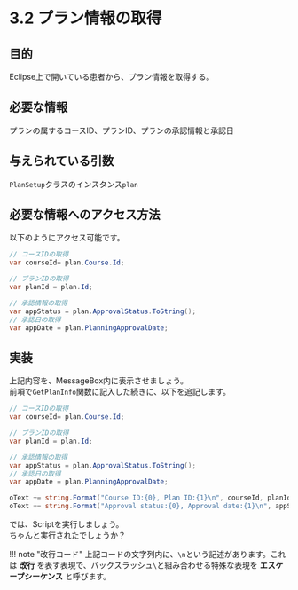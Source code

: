 # 3.2 プラン情報の取得

## 目的

Eclipse上で開いている患者から、プラン情報を取得する。

## 必要な情報

プランの属するコースID、プランID、プランの承認情報と承認日

## 与えられている引数

`PlanSetup`クラスのインスタンス`plan`

## 必要な情報へのアクセス方法

以下のようにアクセス可能です。

```csharp
// コースIDの取得
var courseId= plan.Course.Id;

// プランIDの取得
var planId = plan.Id;

// 承認情報の取得
var appStatus = plan.ApprovalStatus.ToString();
// 承認日の取得
var appDate = plan.PlanningApprovalDate;
```

## 実装

上記内容を、MessageBox内に表示させましょう。  
前項で`GetPlanInfo`関数に記入した続きに、以下を追記します。

```csharp
// コースIDの取得
var courseId= plan.Course.Id;

// プランIDの取得
var planId = plan.Id;

// 承認情報の取得
var appStatus = plan.ApprovalStatus.ToString();
// 承認日の取得
var appDate = plan.PlanningApprovalDate;

oText += string.Format("Course ID:{0}, Plan ID:{1}\n", courseId, planId);
oText += string.Format("Approval status:{0}, Approval date:{1}\n", appStatus, appDate);
```

では、Scriptを実行しましょう。  
ちゃんと実行されたでしょうか？

!!! note "改行コード"
    上記コードの文字列内に、`\n`という記述があります。これは **改行** を表す表現で、バックスラッシュ`\`と組み合わせる特殊な表現を **エスケープシーケンス** と呼びます。